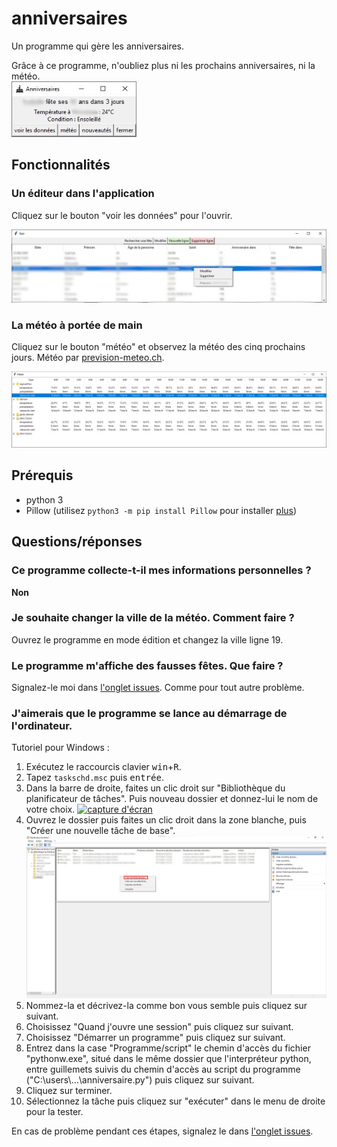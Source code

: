 <h1>anniversaires</h1>
Un programme qui gère les anniversaires.

Grâce à ce programme, n'oubliez plus ni les prochains anniversaires, ni la météo.  
[<img width=200 alt="capture de l'écran d'accueil"
src="https://github.com/sev1527/anniversaires/blob/main/metadata/capture_accueil.jpg?raw=true">](https://github.com/sev1527/anniversaires/blob/main/metadata/capture_accueil.jpg?raw=true)

<h2>Fonctionnalités</h2>
<h3>Un éditeur dans l'application</h3>
<p>Cliquez sur le bouton "voir les données" pour l'ouvrir.</p>
<a href="https://github.com/sev1527/anniversaires/blob/main/metadata/capture_modifier.jpg"><img src="https://github.com/sev1527/anniversaires/blob/main/metadata/capture_modifier.jpg" alt="capture de l'écran de modifications"></a>
<h3>La météo à portée de main</h3>
<p>Cliquez sur le bouton "météo" et observez la météo des cinq prochains jours. Météo par <a href="https://prevision-meteo.ch/">prevision-meteo.ch</a>.</p>
<a href="https://github.com/sev1527/anniversaires/blob/main/metadata/capture_météo.jpg"><img src="https://github.com/sev1527/anniversaires/blob/main/metadata/capture_météo.jpg" alt="capture de l'écran d'affichage de la météo"></a>

<h2>Prérequis</h2>
<ul>
  <li>python 3</li>
  <li>Pillow (utilisez <code>python3 -m pip install Pillow</code> pour installer <a href="https://pillow.readthedocs.io/en/stable/installation.html" rel="help" target="_blank">plus</a>)</li>
</ul>

<h2>Questions/réponses</h2>
<h3>Ce programme collecte-t-il mes informations personnelles ?</h3>
<p><strong>Non</strong></p>
<h3>Je souhaite changer la ville de la météo. Comment faire ?</h3>
<p>Ouvrez le programme en mode édition et changez la ville ligne 19.</p>
<h3>Le programme m'affiche des fausses fêtes. Que faire ?</h3>
<p>Signalez-le moi dans <a href="https://github.com/sev1527/anniversaires/issues">l'onglet issues</a>. Comme pour tout autre problème.</p>
<h3>J'aimerais que le programme se lance au démarrage de l'ordinateur.</h3>
<p>Tutoriel pour Windows :</p>
<ol>
  <li>Exécutez le raccourcis clavier <kbd>win</kbd>+<kbd>R</kbd>.</li>
  <li>Tapez <code>taskschd.msc</code> puis <kbd>entrée</kbd>.</li>
  <li>Dans la barre de droite, faites un clic droit sur "Bibliothèque du planificateur de tâches". Puis nouveau dossier et donnez-lui le nom de votre choix. <a href="https://github.com/sev1527/anniversaires/blob/main/metadata/capture_tâche_nouveau_dossier.jpg"><img src="https://github.com/sev1527/anniversaires/blob/main/metadata/capture_tâche_nouveau_dossier.jpg" alt="capture d'écran"></a></li>
  <li>Ouvrez le dossier puis faites un clic droit dans la zone blanche, puis "Créer une nouvelle tâche de base". <a href="https://github.com/sev1527/anniversaires/blob/main/metadata/capture_tâche_nouvelle_tâche.jpg"><img src="https://github.com/sev1527/anniversaires/blob/main/metadata/capture_tâche_nouvelle_tâche.jpg" alt="capture d'écran"></a></li>
  <li>Nommez-la et décrivez-la comme bon vous semble puis cliquez sur suivant.</li>
  <li>Choisissez "Quand j'ouvre une session" puis cliquez sur suivant.</li>
  <li>Choisissez "Démarrer un programme" puis cliquez sur suivant.</li>
  <li>Entrez dans la case "Programme/script" le chemin d'accès du fichier "pythonw.exe", situé dans le même dossier que l'interpréteur python, entre guillemets suivis du chemin d'accès au script du programme ("C:\users\...\anniversaire.py") puis cliquez sur suivant.</li>
  <li>Cliquez sur terminer.</li>
  <li>Sélectionnez la tâche puis cliquez sur "exécuter" dans le menu de droite pour la tester.</li>
</ol>
<p>En cas de problème pendant ces étapes, signalez le dans <a href="https://github.com/sev1527/anniversaires/issues">l'onglet issues</a>.</p>
